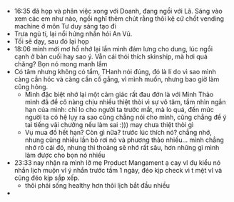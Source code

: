 - 16:35 đã họp và phân việc xong với Doanh, đang ngồi với Lã. Sáng vào xem các em như nào, ngồi nghĩ thêm chút rằng thôi kệ cứ chốt vending machine ở môn Tư duy sáng tạo đi
- Trưa ngủ tí, lại nổi hứng nhắn hỏi An Vũ.
- Tối sẽ dạy, sau đó lại họp
- 18:06 mình mới mơ hồ nhớ lại lần mình đám lưng cho dung, lúc ngồi cạnh ở bàn cuối hay sao ý. Vẫn cái thói thích skinship, mà hơi quá chăng? Bọn nó mong manh lắm
- Có tâm nhưng không có tầm, THanh nói đúng, đó là lí do vì sao mình càng cần hóc và càng cần cố gắng, vì mình muốn, nhưng bao giờ làm cũng hỏng.
	- Mình đặc biệt nhớ lại một cảm giác rất đau đớn là với Minh Thảo mình đã để cô nàng chịu nhiều thiệt thòi vì sự vô tâm, tầm nhìn ngắn hạn của mình: chỉ lo cho người ta trước mắt, mà lo quá, đến mức người ta có hệ lụy ra sao cũng chẳng nói cho mình, cũng chẳng để ý tai tiếng vãi chưởng nếu làm sai :))) may chưa thiệt thòi gì
	- Vụ mua đồ hết hạn? Còn gì nữa? trước lúc thích nó? chẳng nhớ, nhưng cũng nhiều lần bỏ rơi nó và phương thảo nhiều... mình chẳng nhớ rõ cái đó, nhưng thi thoảng sẽ nhớ rất sâu, hơn những gì mình làm được cho bọn nó nhiều
- 23:33 nay nhận ra mình lỡ mẹ Product Mangament ạ cay vl đụ kiểu nó nhắn lịch muộn vl ý nhắn trước tầm 1 ngày, đéo kịp check vì t mệt vl và cũng đéo kịp sắp xếp.
	- thôi phải sống healthy hơn thôi lịch bắt đầu nhiều
-